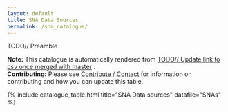 ```yaml
---
layout: default
title: SNA Data Sources
permalink: /sna_catalogue/
---
```


<!-- ## Significant Natural Area Source Catalogue -->

TODO// Preamble

<div class="tip-box">
  <strong>Note:</strong> This catalogue is automatically rendered from 
  <a href="_data/SNA.csv">TODO// Update link to csv once merged with master</a> .
</div>


<div class="tip-box">
  <strong>Contributing:</strong> Please see 
  <a href="{{ site.baseurl }}/contributing/index.html">Contribute / Contact</a> 
  for information on contributing and how you can update this table.
</div>


{% include catalogue_table.html title="SNA Data sources" datafile="SNAs" %}
